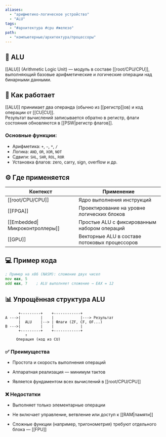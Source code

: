 ```yaml
---
aliases:
  - "арифметико-логическое устройство"
  - "ALU"
tags:
  - "#архитектура #cpu #железо"
path:
  - "компьютерные/архитектура/процессоры"
---
```


## 📌 ALU  
[[ALU]] (Arithmetic Logic Unit) — модуль в составе [[root/CPU/CPU]], выполняющий базовые арифметические и логические операции над бинарными данными.

## 🧠 Как работает  
[[ALU]] принимает два операнда (обычно из [[регистр]]ов) и код операции от [[CU|CU]].  
Результат вычислений записывается обратно в регистр, флаги состояния обновляются в [[PSW|регистр флагов]].

### Основные функции:
- Арифметика: `+`, `−`, `*`, `/`
- Логика: `AND`, `OR`, `XOR`, `NOT`
- Сдвиги: `SHL`, `SHR`, `ROL`, `ROR`
- Установка флагов: zero, carry, sign, overflow и др.

## ⚙️ Где применяется

| Контекст                       | Применение                                    |
| ------------------------------ | --------------------------------------------- |
| [[root/CPU/CPU]]                        | Ядро выполнения инструкций                    |
| [[FPGA]]                       | Проектирование на уровне логических блоков    |
| [[Embedded\|Микроконтроллеры]] | Простые ALU с фиксированным набором операций  |
| [[GPU]]                        | Векторные ALU в составе потоковых процессоров |

## 💻 Пример кода

```asm
; Пример на x86 (NASM): сложение двух чисел
mov eax, 5
add eax, 7    ; ALU выполняет сложение → EAX = 12
````

## 📊 Упрощённая структура ALU

```
      +---------+    +------------+
A --->|         |    |            |---> Результат
      |  ALU    |--> | Флаги (ZF, CF, OF...)
B --->|         |    |            |
      +---------+    +------------+
         ↑
     Операция (код из CU)
```

### ✅ Преимущества

- Простота и скорость выполнения операций
    
- Аппаратная реализация — минимум тактов
    
- Является фундаментом всех вычислений в [[root/CPU/CPU]]
    

### ❌ Недостатки

- Выполняет только элементарные операции
    
- Не включает управление, ветвление или доступ к [[RAM|памяти]]
    
- Сложные функции (например, тригонометрия) требуют отдельного блока — [[FPU]]